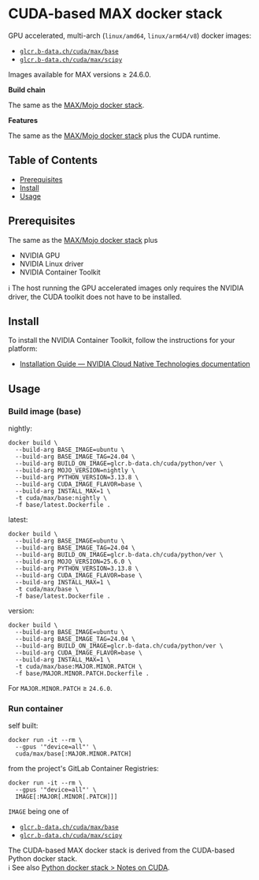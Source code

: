 # CUDA-based MAX docker stack

GPU accelerated, multi-arch (`linux/amd64`, `linux/arm64/v8`) docker images:

* [`glcr.b-data.ch/cuda/max/base`](https://gitlab.b-data.ch/cuda/max/base/container_registry)
* [`glcr.b-data.ch/cuda/max/scipy`](https://gitlab.b-data.ch/cuda/max/scipy/container_registry)

Images available for MAX versions ≥ 24.6.0.

**Build chain**

The same as the [MAX/Mojo docker stack](README.md#maxmojo-docker-stack).

**Features**

The same as the [MAX/Mojo docker stack](README.md#maxmojo-docker-stack) plus the
CUDA runtime.

## Table of Contents

* [Prerequisites](#prerequisites)
* [Install](#install)
* [Usage](#usage)

## Prerequisites

The same as the [MAX/Mojo docker stack](README.md#prerequisites) plus

* NVIDIA GPU
* NVIDIA Linux driver
* NVIDIA Container Toolkit

:information_source: The host running the GPU accelerated images only requires
the NVIDIA driver, the CUDA toolkit does not have to be installed.

## Install

To install the NVIDIA Container Toolkit, follow the instructions for your
platform:

* [Installation Guide &mdash; NVIDIA Cloud Native Technologies documentation](https://docs.nvidia.com/datacenter/cloud-native/container-toolkit/install-guide.html#supported-platforms)

## Usage

### Build image (base)

nightly:

```shell
docker build \
  --build-arg BASE_IMAGE=ubuntu \
  --build-arg BASE_IMAGE_TAG=24.04 \
  --build-arg BUILD_ON_IMAGE=glcr.b-data.ch/cuda/python/ver \
  --build-arg MOJO_VERSION=nightly \
  --build-arg PYTHON_VERSION=3.13.8 \
  --build-arg CUDA_IMAGE_FLAVOR=base \
  --build-arg INSTALL_MAX=1 \
  -t cuda/max/base:nightly \
  -f base/latest.Dockerfile .
```

latest:

```shell
docker build \
  --build-arg BASE_IMAGE=ubuntu \
  --build-arg BASE_IMAGE_TAG=24.04 \
  --build-arg BUILD_ON_IMAGE=glcr.b-data.ch/cuda/python/ver \
  --build-arg MOJO_VERSION=25.6.0 \
  --build-arg PYTHON_VERSION=3.13.8 \
  --build-arg CUDA_IMAGE_FLAVOR=base \
  --build-arg INSTALL_MAX=1 \
  -t cuda/max/base \
  -f base/latest.Dockerfile .
```

version:

```shell
docker build \
  --build-arg BASE_IMAGE=ubuntu \
  --build-arg BASE_IMAGE_TAG=24.04 \
  --build-arg BUILD_ON_IMAGE=glcr.b-data.ch/cuda/python/ver \
  --build-arg CUDA_IMAGE_FLAVOR=base \
  --build-arg INSTALL_MAX=1 \
  -t cuda/max/base:MAJOR.MINOR.PATCH \
  -f base/MAJOR.MINOR.PATCH.Dockerfile .
```

For `MAJOR.MINOR.PATCH` ≥ `24.6.0`.

### Run container

self built:

```shell
docker run -it --rm \
  --gpus '"device=all"' \
  cuda/max/base[:MAJOR.MINOR.PATCH]
```

from the project's GitLab Container Registries:

```shell
docker run -it --rm \
  --gpus '"device=all"' \
  IMAGE[:MAJOR[.MINOR[.PATCH]]]
```

`IMAGE` being one of

* [`glcr.b-data.ch/cuda/max/base`](https://gitlab.b-data.ch/cuda/max/base/container_registry)
* [`glcr.b-data.ch/cuda/max/scipy`](https://gitlab.b-data.ch/cuda/max/scipy/container_registry)

The CUDA-based MAX docker stack is derived from the CUDA-based Python docker
stack.  
:information_source: See also [Python docker stack > Notes on CUDA](https://github.com/b-data/python-docker-stack/blob/main/CUDA_NOTES.md).
